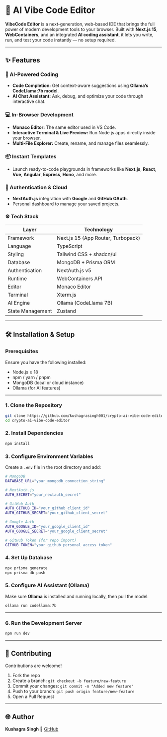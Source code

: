 # 🚀 AI Vibe Code Editor

**VibeCode Editor** is a next-generation, web-based IDE that brings the full power of modern development tools to your browser.
Built with **Next.js 15**, **WebContainers**, and an integrated **AI coding assistant**, it lets you write, run, and test your code instantly — no setup required.

---

## ✨ Features

### 🧠 AI-Powered Coding

* **Code Completion:** Get context-aware suggestions using **Ollama’s CodeLlama:7b model**.
* **AI Chat Assistant:** Ask, debug, and optimize your code through interactive chat.

### 💻 In-Browser Development

* **Monaco Editor:** The same editor used in VS Code.
* **Interactive Terminal & Live Preview:** Run Node.js apps directly inside your browser.
* **Multi-File Explorer:** Create, rename, and manage files seamlessly.

### 📦 Instant Templates

* Launch ready-to-code playgrounds in frameworks like **Next.js**, **React**, **Vue**, **Angular**, **Express**, **Hono**, and more.

### 🔐 Authentication & Cloud

* **NextAuth.js** integration with **Google** and **GitHub OAuth**.
* Personal dashboard to manage your saved projects.

### ⚙️ Tech Stack

| Layer            | Technology                         |
| ---------------- | ---------------------------------- |
| Framework        | Next.js 15 (App Router, Turbopack) |
| Language         | TypeScript                         |
| Styling          | Tailwind CSS + shadcn/ui           |
| Database         | MongoDB + Prisma ORM               |
| Authentication   | NextAuth.js v5                     |
| Runtime          | WebContainers API                  |
| Editor           | Monaco Editor                      |
| Terminal         | Xterm.js                           |
| AI Engine        | Ollama (CodeLlama 7B)              |
| State Management | Zustand                            |

---

## 🛠️ Installation & Setup

### **Prerequisites**

Ensure you have the following installed:

* Node.js ≥ 18
* npm / yarn / pnpm
* MongoDB (local or cloud instance)
* Ollama (for AI features)

---

### **1. Clone the Repository**

```bash
git clone https://github.com/kushagrasingh001/crypto-ai-vibe-code-editor.git
cd crypto-ai-vibe-code-editor
```

### **2. Install Dependencies**

```bash
npm install
```

### **3. Configure Environment Variables**

Create a `.env` file in the root directory and add:

```bash
# MongoDB
DATABASE_URL="your_mongodb_connection_string"

# NextAuth.js
AUTH_SECRET="your_nextauth_secret"

# GitHub Auth
AUTH_GITHUB_ID="your_github_client_id"
AUTH_GITHUB_SECRET="your_github_client_secret"

# Google Auth
AUTH_GOOGLE_ID="your_google_client_id"
AUTH_GOOGLE_SECRET="your_google_client_secret"

# GitHub Token (for repo import)
GITHUB_TOKEN="your_github_personal_access_token"
```

### **4. Set Up Database**

```bash
npx prisma generate
npx prisma db push
```

### **5. Configure AI Assistant (Ollama)**

Make sure **Ollama** is installed and running locally, then pull the model:

```bash
ollama run codellama:7b
```

---

### **6. Run the Development Server**

```bash
npm run dev
```

---

## 💬 Contributing

Contributions are welcome!

1. Fork the repo
2. Create a branch: `git checkout -b feature/new-feature`
3. Commit your changes: `git commit -m "Added new feature"`
4. Push to your branch: `git push origin feature/new-feature`
5. Open a Pull Request

---

## 🌐 Author

**Kushagra Singh**
💼 [GitHub](https://github.com/kushagrasingh001)
